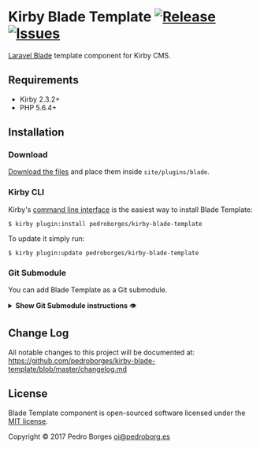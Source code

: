 # Kirby Blade Template [![Release](https://img.shields.io/github/release/pedroborges/kirby-blade-template.svg)](https://github.com/pedroborges/kirby-blade-template/releases) [![Issues](https://img.shields.io/github/issues/pedroborges/kirby-blade-template.svg)](https://github.com/pedroborges/kirby-blade-template/issues)

[Laravel Blade](https://laravel.com/docs/master/blade) template component for Kirby CMS.

## Requirements
- Kirby 2.3.2+
- PHP 5.6.4+

## Installation

### Download
[Download the files](https://github.com/pedroborges/kirby-blade-template/archive/master.zip) and place them inside `site/plugins/blade`.

### Kirby CLI
Kirby's [command line interface](https://github.com/getkirby/cli) is the easiest way to install Blade Template:

    $ kirby plugin:install pedroborges/kirby-blade-template

To update it simply run:

    $ kirby plugin:update pedroborges/kirby-blade-template

### Git Submodule
You can add Blade Template as a Git submodule.

<details>
    <summary><strong>Show Git Submodule instructions</strong> 👁</summary><p>

    $ cd your/project/root
    $ git submodule add https://github.com/pedroborges/kirby-blade-template.git site/plugins/blade
    $ git submodule update --init --recursive
    $ git commit -am "Add template component Blade"

Updating is as easy as running a few commands.

    $ cd your/project/root
    $ git submodule foreach git checkout master
    $ git submodule foreach git pull
    $ git commit -am "Update submodules"
    $ git submodule update --init --recursive

</p></details>

## Change Log
All notable changes to this project will be documented at: <https://github.com/pedroborges/kirby-blade-template/blob/master/changelog.md>

## License
Blade Template component is open-sourced software licensed under the [MIT license](http://www.opensource.org/licenses/mit-license.php).

Copyright © 2017 Pedro Borges <oi@pedroborg.es>
